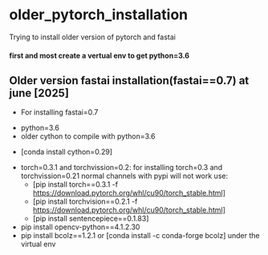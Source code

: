 # older_pytorch_installation
Trying to install older version of pytorch and fastai
#### first and most create a vertual env to get python=3.6
## Older version fastai installation(fastai==0.7) at june [2025]
- For installing fastai=0.7 
* python=3.6
* older cython to compile with python=3.6
 - [conda install cython=0.29]
* torch=0.3.1 and torchvission=0.2:
  for installing torch=0.3 and torchvission=0.21 normal channels with pypi will not work use:
  - [pip install torch==0.3.1 -f https://download.pytorch.org/whl/cu90/torch_stable.html]
  - [pip install torchvision==0.2.1 -f https://download.pytorch.org/whl/cu90/torch_stable.html]
  - [pip install sentencepiece==0.1.83]
* pip install opencv-python==4.1.2.30
* pip install bcolz==1.2.1 or [conda install -c conda-forge bcolz] under the virtual env